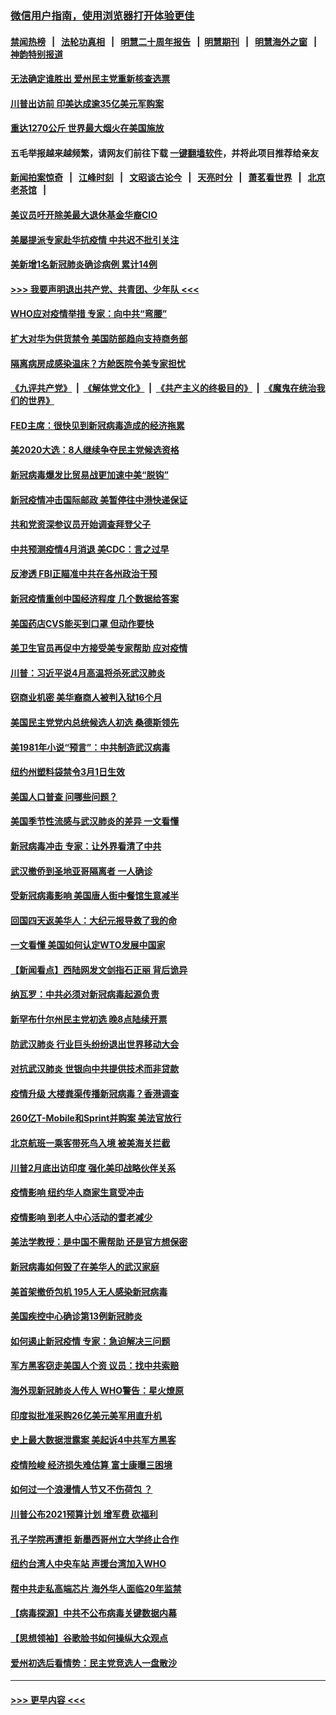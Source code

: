 ### [微信用户指南，使用浏览器打开体验更佳](https://github.com/gfw-breaker/banned-news1/blob/master/indexes/wechat-guide.md?t=0)
#### [禁闻热榜](热点新闻.md?t=0)  &nbsp;&nbsp;|&nbsp;&nbsp; [法轮功真相](https://github.com/gfw-breaker/truth/blob/master/README.md?t=0) &nbsp;&nbsp;|&nbsp;&nbsp; [明慧二十周年报告](https://github.com/gfw-breaker/mh-reports/blob/master/README.md?t=0) &nbsp;&nbsp;|&nbsp;&nbsp;[明慧期刊](https://github.com/gfw-breaker/mh-qikan) &nbsp;&nbsp;|&nbsp;&nbsp; [明慧海外之窗](https://github.com/gfw-breaker/mh-news/blob/master/README.md?t=0) &nbsp;&nbsp;|&nbsp;&nbsp; [神韵特别报道](https://github.com/gfw-breaker/mh-news/blob/master/shenyun.md?t=0)
#### [无法确定谁胜出 爱州民主党重新核查选票](../pages/nsc412/n11864830.md?t=02131902) 
#### [川普出访前 印美达成逾35亿美元军购案](../pages/nsc412/n11865444.md?t=02131902) 
#### [重达1270公斤 世界最大烟火在美国施放](../pages/nsc412/n11865198.md?t=02131902) 
#### 五毛举报越来越频繁，请网友们前往下载 [一键翻墙软件](https://github.com/gfw-breaker/ssr-accounts)，并将此项目推荐给亲友
#### [新闻拍案惊奇](https://github.com/gfw-breaker/banned-news1/blob/master/pages/link4.md) &nbsp;&nbsp;|&nbsp;&nbsp; [江峰时刻](https://github.com/gfw-breaker/banned-news1/blob/master/pages/link4.md) &nbsp;&nbsp;|&nbsp;&nbsp; [文昭谈古论今](https://github.com/gfw-breaker/banned-news1/blob/master/pages/link4.md) &nbsp;&nbsp;|&nbsp;&nbsp; [天亮时分](https://github.com/gfw-breaker/banned-news1/blob/master/pages/link4.md) &nbsp;&nbsp;|&nbsp;&nbsp; [萧茗看世界](https://github.com/gfw-breaker/banned-news1/blob/master/pages/link4.md) &nbsp;&nbsp;|&nbsp;&nbsp; [北京老茶馆](https://github.com/gfw-breaker/banned-news1/blob/master/pages/link4.md) &nbsp;&nbsp;|&nbsp;&nbsp; 
#### [美议员吁开除美最大退休基金华裔CIO](../pages/nsc412/n11865230.md?t=02131902) 
#### [美屡提派专家赴华抗疫情 中共迟不批引关注](../pages/nsc412/n11864719.md?t=02131902) 
#### [美新增1名新冠肺炎确诊病例 累计14例](../pages/nsc412/n11864893.md?t=02131902) 
#### [>>> 我要声明退出共产党、共青团、少年队 <<<](https://github.com/begood0513/goodnews/blob/master/quit/letter.md) 
#### [WHO应对疫情举措 专家：向中共“弯腰”](../pages/nsc412/n11864727.md?t=02131902) 
#### [扩大对华为供货禁令 美国防部趋向支持商务部](../pages/nsc412/n11864773.md?t=02131902) 
#### [隔离病房成感染温床？方舱医院令美专家担忧](../pages/nsc412/n11864575.md?t=02131902) 
#### [《九评共产党》](https://github.com/begood0513/9ping.md/blob/master/README.md) &nbsp;|&nbsp; [《解体党文化》](../../../../jtdwh.md/blob/master/README.md)  &nbsp;|&nbsp; [《共产主义的终极目的》](../../../../gczydzjmd.md/blob/master/README.md) &nbsp;|&nbsp; [《魔鬼在统治我们的世界》](../../../../mgztzwmdsj.md/blob/master/README.md) 
#### [FED主席：很快见到新冠病毒造成的经济拖累](../pages/nsc412/n11864507.md?t=02131902) 
#### [美2020大选：8人继续争夺民主党候选资格](../pages/nsc412/n11864327.md?t=02131902) 
#### [新冠病毒爆发比贸易战更加速中美“脱钩”](../pages/nsc412/n11864470.md?t=02131902) 
#### [新冠疫情冲击国际邮政 美暂停往中港快递保证](../pages/nsc412/n11864207.md?t=02131902) 
#### [共和党资深参议员开始调查拜登父子](../pages/nsc412/n11863984.md?t=02131902) 
#### [中共预测疫情4月消退 美CDC：言之过早](../pages/nsc412/n11864310.md?t=02131902) 
#### [反渗透 FBI正瞄准中共在各州政治干预](../pages/nsc412/n11864300.md?t=02131902) 
#### [新冠疫情重创中国经济程度 几个数据给答案](../pages/nsc412/n11864203.md?t=02131902) 
#### [美国药店CVS能买到口罩 但动作要快](../pages/nsc412/n11862438.md?t=02131902) 
#### [美卫生官员再促中方接受美专家帮助 应对疫情](../pages/nsc412/n11864043.md?t=02131902) 
#### [川普：习近平说4月高温将杀死武汉肺炎](../pages/nsc412/n11860814.md?t=02131902) 
#### [窃商业机密 美华裔商人被判入狱16个月](../pages/nsc412/n11863911.md?t=02131902) 
#### [美国民主党党内总统候选人初选 桑德斯领先](../pages/nsc412/n11863475.md?t=02131902) 
#### [美1981年小说“预言”：中共制造武汉病毒](../pages/nsc412/n11863306.md?t=02131902) 
#### [纽约州塑料袋禁令3月1日生效](../pages/nsc412/n11862832.md?t=02131902) 
#### [美国人口普查  问哪些问题？](../pages/nsc412/n11862808.md?t=02131902) 
#### [美国季节性流感与武汉肺炎的差异 一文看懂](../pages/nsc412/n11862428.md?t=02131902) 
#### [新冠病毒冲击 专家：让外界看清了中共](../pages/nsc412/n11862280.md?t=02131902) 
#### [武汉撤侨到圣地亚哥隔离者 一人确诊](../pages/nsc412/n11862460.md?t=02131902) 
#### [受新冠病毒影响 美国唐人街中餐馆生意减半](../pages/nsc412/n11861940.md?t=02131902) 
#### [回国四天返美华人：大纪元报导救了我的命](../pages/nsc412/n11862181.md?t=02131902) 
#### [一文看懂 美国如何认定WTO发展中国家](../pages/nsc412/n11862051.md?t=02131902) 
#### [【新闻看点】西陆网发文剑指石正丽 背后诡异](../pages/nsc412/n11861792.md?t=02131902) 
#### [纳瓦罗：中共必须对新冠病毒起源负责](../pages/nsc412/n11861810.md?t=02131902) 
#### [新罕布什尔州民主党初选 晚8点陆续开票](../pages/nsc412/n11861872.md?t=02131902) 
#### [防武汉肺炎 行业巨头纷纷退出世界移动大会](../pages/nsc412/n11861795.md?t=02131902) 
#### [对抗武汉肺炎 世银向中共提供技术而非贷款](../pages/nsc412/n11861652.md?t=02131902) 
#### [疫情升级 大楼粪渠传播新冠病毒？香港调查](../pages/nsc412/n11861556.md?t=02131902) 
#### [260亿T-Mobile和Sprint并购案 美法官放行](../pages/nsc412/n11861511.md?t=02131902) 
#### [北京航班一乘客带死鸟入境 被美海关拦截](../pages/nsc412/n11861317.md?t=02131902) 
#### [川普2月底出访印度 强化美印战略伙伴关系](../pages/nsc412/n11860557.md?t=02131902) 
#### [疫情影响  纽约华人商家生意受冲击](../pages/nsc412/n11860284.md?t=02131902) 
#### [疫情影响  到老人中心活动的耆老减少](../pages/nsc412/n11860199.md?t=02131902) 
#### [美法学教授：是中国不需帮助 还是官方想保密](../pages/nsc412/n11859492.md?t=02131902) 
#### [新冠病毒如何毁了在美华人的武汉家庭](../pages/nsc412/n11859524.md?t=02131902) 
#### [美首架撤侨包机 195人无人感染新冠病毒](../pages/nsc412/n11859908.md?t=02131902) 
#### [美国疾控中心确诊第13例新冠肺炎](../pages/nsc412/n11859966.md?t=02131902) 
#### [如何遏止新冠疫情 专家：急迫解决三问题](../pages/nsc412/n11859685.md?t=02131902) 
#### [军方黑客窃走美国人个资 议员：找中共索赔](../pages/nsc412/n11859371.md?t=02131902) 
#### [海外现新冠肺炎人传人 WHO警告：星火燎原](../pages/nsc412/n11859252.md?t=02131902) 
#### [印度拟批准采购26亿美元美军用直升机](../pages/nsc412/n11859143.md?t=02131902) 
#### [史上最大数据泄露案 美起诉4中共军方黑客](../pages/nsc412/n11859115.md?t=02131902) 
#### [疫情险峻 经济损失难估算 富士康曝三困境](../pages/nsc412/n11859120.md?t=02131902) 
#### [如何过一个浪漫情人节又不伤荷包 ？](../pages/nsc412/n11858969.md?t=02131902) 
#### [川普公布2021预算计划 增军费 砍福利](../pages/nsc412/n11859012.md?t=02131902) 
#### [孔子学院再遭拒 新墨西哥州立大学终止合作](../pages/nsc412/n11858661.md?t=02131902) 
#### [纽约台湾人中央车站  声援台湾加入WHO](../pages/nsc412/n11857757.md?t=02131902) 
#### [帮中共走私高端芯片 海外华人面临20年监禁](../pages/nsc412/n11855016.md?t=02131902) 
#### [【病毒探源】中共不公布病毒关键数据内幕](../pages/nsc412/n11856584.md?t=02131902) 
#### [【思想领袖】谷歌脸书如何操纵大众观点](../pages/nsc412/n11680874.md?t=02131902) 
#### [爱州初选后看情势：民主党竞选人一盘散沙](../pages/nsc412/n11856557.md?t=02131902) 

----
#### [ >>> 更早内容 <<< ](../indexes/nsc412-earlier.md)
